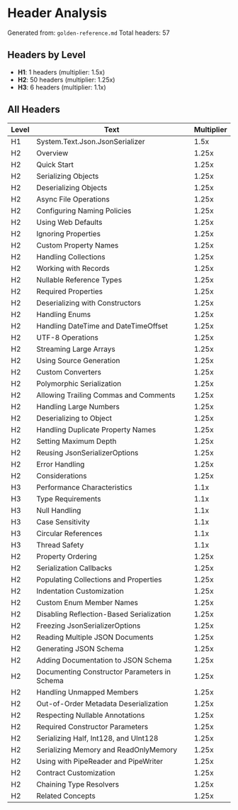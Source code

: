 # Header Analysis

Generated from: `golden-reference.md`
Total headers: 57

## Headers by Level

- **H1**: 1 headers (multiplier: 1.5x)
- **H2**: 50 headers (multiplier: 1.25x)
- **H3**: 6 headers (multiplier: 1.1x)

## All Headers

| Level | Text | Multiplier |
|-------|------|------------|
| H1 | System.Text.Json.JsonSerializer | 1.5x |
| H2 | Overview | 1.25x |
| H2 | Quick Start | 1.25x |
| H2 | Serializing Objects | 1.25x |
| H2 | Deserializing Objects | 1.25x |
| H2 | Async File Operations | 1.25x |
| H2 | Configuring Naming Policies | 1.25x |
| H2 | Using Web Defaults | 1.25x |
| H2 | Ignoring Properties | 1.25x |
| H2 | Custom Property Names | 1.25x |
| H2 | Handling Collections | 1.25x |
| H2 | Working with Records | 1.25x |
| H2 | Nullable Reference Types | 1.25x |
| H2 | Required Properties | 1.25x |
| H2 | Deserializing with Constructors | 1.25x |
| H2 | Handling Enums | 1.25x |
| H2 | Handling DateTime and DateTimeOffset | 1.25x |
| H2 | UTF-8 Operations | 1.25x |
| H2 | Streaming Large Arrays | 1.25x |
| H2 | Using Source Generation | 1.25x |
| H2 | Custom Converters | 1.25x |
| H2 | Polymorphic Serialization | 1.25x |
| H2 | Allowing Trailing Commas and Comments | 1.25x |
| H2 | Handling Large Numbers | 1.25x |
| H2 | Deserializing to Object | 1.25x |
| H2 | Handling Duplicate Property Names | 1.25x |
| H2 | Setting Maximum Depth | 1.25x |
| H2 | Reusing JsonSerializerOptions | 1.25x |
| H2 | Error Handling | 1.25x |
| H2 | Considerations | 1.25x |
| H3 | Performance Characteristics | 1.1x |
| H3 | Type Requirements | 1.1x |
| H3 | Null Handling | 1.1x |
| H3 | Case Sensitivity | 1.1x |
| H3 | Circular References | 1.1x |
| H3 | Thread Safety | 1.1x |
| H2 | Property Ordering | 1.25x |
| H2 | Serialization Callbacks | 1.25x |
| H2 | Populating Collections and Properties | 1.25x |
| H2 | Indentation Customization | 1.25x |
| H2 | Custom Enum Member Names | 1.25x |
| H2 | Disabling Reflection-Based Serialization | 1.25x |
| H2 | Freezing JsonSerializerOptions | 1.25x |
| H2 | Reading Multiple JSON Documents | 1.25x |
| H2 | Generating JSON Schema | 1.25x |
| H2 | Adding Documentation to JSON Schema | 1.25x |
| H2 | Documenting Constructor Parameters in Schema | 1.25x |
| H2 | Handling Unmapped Members | 1.25x |
| H2 | Out-of-Order Metadata Deserialization | 1.25x |
| H2 | Respecting Nullable Annotations | 1.25x |
| H2 | Required Constructor Parameters | 1.25x |
| H2 | Serializing Half, Int128, and UInt128 | 1.25x |
| H2 | Serializing Memory and ReadOnlyMemory | 1.25x |
| H2 | Using with PipeReader and PipeWriter | 1.25x |
| H2 | Contract Customization | 1.25x |
| H2 | Chaining Type Resolvers | 1.25x |
| H2 | Related Concepts | 1.25x |
